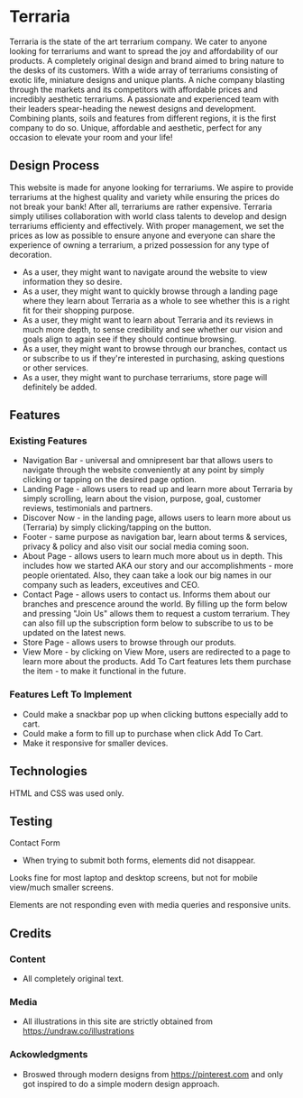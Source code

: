 # Terraria

Terraria is the state of the art terrarium company. We cater to anyone looking for terrariums and want to spread the joy and affordability of our products. A completely original design and brand aimed to bring nature to the desks of its customers. With a wide array of terrariums consisting of exotic life, miniature designs and unique plants. A niche company blasting through the markets and its competitors with affordable prices and incredibly aesthetic terrariums. A passionate and experienced team with their leaders spear-heading the newest designs and development. Combining plants, soils and features from different regions, it is the first company to do so. Unique, affordable and aesthetic, perfect for any occasion to elevate your room and your life!

## Design Process

This website is made for anyone looking for terrariums. We aspire to provide terrariums at the highest quality and variety while ensuring the prices do not break your bank! After all, terrariums are rather expensive. Terraria simply utilises collaboration with world class talents to develop and design terrariums efficienty and effectively. With proper management, we set the prices as low as possible to ensure anyone and everyone can share the experience of owning a terrarium, a prized possession for any type of decoration.

* As a user, they might want to navigate around the website to view information they so desire. 
* As a user, they might want to quickly browse through a landing page where they learn about Terraria as a whole to see whether this is a right fit for their shopping purpose.
* As a user, they might want to learn about Terraria and its reviews in much more depth, to sense credibility and see whether our vision and goals align to again see if they should continue browsing.
* As a user, they might want to browse through our branches, contact us or subscribe to us if they're interested in purchasing, asking questions or other services.
* As a user, they might want to purchase terrariums, store page will definitely be added. 

## Features

### Existing Features
 * Navigation Bar - universal and omnipresent bar that allows users to navigate through the website conveniently at any point by simply clicking or tapping on the desired page option.
 *  Landing Page - allows users to read up and learn more about Terraria by simply scrolling, learn about the vision, purpose, goal, customer reviews, testimonials and partners.
 * Discover Now - in the landing page, allows users to learn more about us (Terraria) by simply clicking/tapping on the button.
 * Footer - same purpose as navigation bar, learn about terms & services, privacy & policy and also visit our social media coming soon.
 * About Page - allows users to learn much more about us in depth. This includes how we started AKA our story and our accomplishments - more people orientated. Also, they caan take a look our big names in our company such as leaders, exceutives and CEO. 
 * Contact Page - allows users to contact us. Informs them about our branches and prescence around the world. By filling up the form below and pressing "Join Us" allows them to request a custom terrarium. They can also fill up the subscription form below to subscribe to us to be updated on the latest news.
 * Store Page - allows users to browse through our produts.
 * View More - by clicking on View More, users are redirected to a page to learn more about the products. Add To Cart features lets them purchase the item - to make it functional in the future. 
 
 ### Features Left To Implement 
 * Could make a snackbar pop up when clicking buttons especially add to cart.
 * Could make a form to fill up to purchase when click Add To Cart.
 * Make it responsive for smaller devices.

## Technologies 
HTML and CSS was used only.

## Testing 
Contact Form 
- When trying to submit both forms, elements did not disappear.

Looks fine for most laptop and desktop screens, but not for mobile view/much smaller screens.

Elements are not responding even with media queries and responsive units.

## Credits 

### Content
* All completely original text.

### Media
* All illustrations in this site are strictly obtained from https://undraw.co/illustrations 

### Ackowledgments 
* Broswed through modern designs from https://pinterest.com and only got inspired to do a simple modern design approach.
